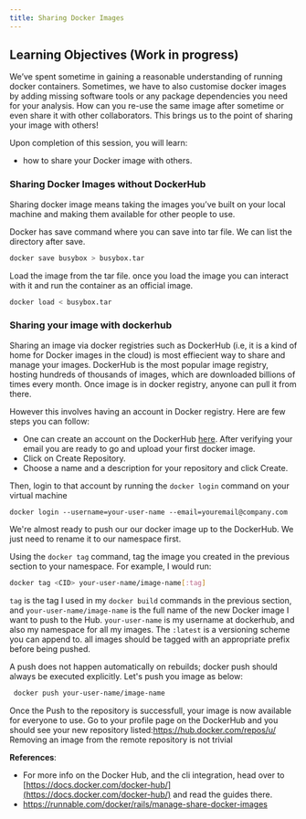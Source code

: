 ```yaml
---
title: Sharing Docker Images
---
```

## Learning Objectives (Work in progress)

We’ve spent sometime in gaining a reasonable understanding of running docker containers. Sometimes, we have to also customise docker images by adding missing software tools or any package dependencies you need for your  analysis. How can you re-use the same image after sometime or even share it with other collaborators. This brings us to the point of sharing your image with others!

Upon completion of this session, you will learn: 

- how to share your Docker image with others.

### Sharing Docker Images without DockerHub

Sharing docker image means taking the images you’ve built on your local machine and making them available for other people to use.

Docker has save command where you can save into tar file. We can list the directory after save.

```bash
docker save busybox > busybox.tar

```

Load the image from the tar file. once you load the image you can interact with it and run the container as an official image.

```bash
docker load < busybox.tar
```

### Sharing your image with dockerhub 

Sharing an image via docker registries such as  DockerHub  (i.e, it is a kind of home for Docker images in the cloud) is most effiecient way to share and manage your images. DockerHub is the most popular image registry, hosting hundreds of thousands of images, which are downloaded billions of times every month. Once image is in docker registry, anyone can pull it from there. 

However this involves having an account in Docker registry. Here are few steps you can follow:

- One can create an account on the DockerHub [here](https://hub.docker.com/account/signup/). After verifying your email you are ready to go and upload your first docker image.
- Click on Create Repository.
- Choose a name  and a description for your repository and click Create.

Then, login to that account by running the ``docker login`` command on your virtual machine

```
docker login --username=your-user-name --email=youremail@company.com
```
We're almost ready to push our our docker image up to the DockerHub. We just need to rename it to our namespace first.

Using the ``docker tag`` command, tag the image you created in the previous section to your namespace. For example, I would run:

```bash
docker tag <CID> your-user-name/image-name[:tag]
```

``tag`` is the tag I used in my `docker build` commands in the previous section, and `your-user-name/image-name` is the full name of the new Docker image I want to push to the Hub. `your-user-name` is my username at dockerhub, and also my namespace for all my images. The `:latest` is a versioning scheme you can append to. all images should be tagged with an appropriate prefix before being pushed.

A push does not happen automatically on rebuilds; docker push should always be executed explicitly. Let's push you image as below:

```bash
 docker push your-user-name/image-name
```

Once the Push  to the repository is successfull, your image is now available for everyone to use. Go to your profile page on the DockerHub and you should see your new repository listed:[https://hub.docker.com/repos/u/<username>](https://hub.docker.com/repos/u/<username>)
Removing an image from the remote repository is not trivial

**References**:
- For more info on the Docker Hub, and the cli integration,
head over to [https://docs.docker.com/docker-hub/](https://docs.docker.com/docker-hub/) and read the guides there.
-  https://runnable.com/docker/rails/manage-share-docker-images
